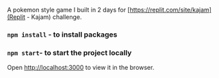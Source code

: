 A pokemon style game I built in 2 days for [https://replit.com/site/kajam](Replit - Kajam) challenge. 

### `npm install` - to install packages
### `npm start`- to start the project locally

Open [http://localhost:3000](http://localhost:3000) to view it in the browser.

